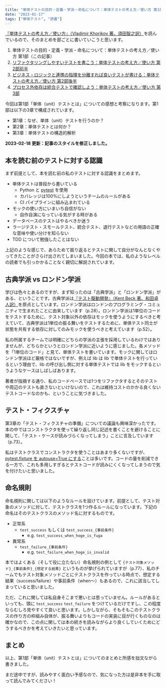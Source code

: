 ```yaml
---
title: "単体テストの目的・定義・学派・命名について：単体テストの考え方／使い方 第1部"
date: "2023-01-17"
tags: ["単体テスト", "読書"]
---
```


[『単体テストの考え方／使い方』（Vladimir Khorikov 著、須田智之訳）](https://book.mynavi.jp/ec/products/detail/id=134252)を読んでいるので、そのまとめを部ごとに書いていこうと思います。

1. 単体テストの目的・定義・学派・命名について：単体テストの考え方／使い方 第1部（この記事）
1. [リファクタリングしやすいテストを書こう：単体テストの考え方／使い方 第2部前半](/posts/2023/02/unit-testing-principles-practices-and-patterns-part2-1)
1. [ビジネス・ロジックと連携の指揮を分離すれば良いテストが書ける：単体テストの考え方／使い方 第2部後半](/posts/2023/02/unit-testing-principles-practices-and-patterns-part2-2)
1. [プロセス外依存は統合テストで確認しよう：単体テストの考え方／使い方 第3部](/posts/2023/02/unit-testing-principles-practices-and-patterns-part3)

今回は第1部「単体（unit）テストとは」についての感想と考察になります。第1部は以下の3章で構成されています。

* 第1章：なぜ、単体（unit）テストを行うのか？
* 第2章：単体テストとは何か？
* 第3章：単体テストの構造的解析

**2023-02-18 更新：記事のスタイルを修正しました。**

## 本を読む前のテストに対する認識

まず前提として、本を読む前の私のテストに対する認識をまとめます。

* 単体テストは普段から書いている
  * Python と [pytest](https://docs.pytest.org/en/7.2.x/) を使用
  * カバレッジは100%にしようというチームのルールがある
  * CI パイプラインに組み込まれている
* モックの使い方にいまいち自信がない
  * 自作自演になっている気がする時がある
* データベースのテストはやるべきか迷う
* ラージテスト・スモールテスト、統合テスト、退行テストなどの用語の正確な意味や使い分けを知らない
* TDD について勉強したことはない

上記のような感じで、あらためて振り返るとテストに関して自分がなんとなくやってきたことがさらけ出されてしまいました。今回の本では、私のようなレベルの読者でも引っかかることなく親切に解説されています。

## 古典学派 vs ロンドン学派

学びは色々とあるのですが、まず知ったのは「古典学派」と「ロンドン学派」がある、ということです。古典学派は[『テスト駆動開発』（Kent Beck 著、和田卓人訳）](https://www.ohmsha.co.jp/book/9784274217883/)を原点としています。ロンドン学派はロンドンのプログラミング・コミュニティで生まれたことに由来しています（p.28）。ロンドン学派は1単位のコードをテストするために、テスト対象以外の依存はモックを使うようにするべきと考えていて、古典学派は1単位の振る舞いをテストするために、単体テスト同士が状態を共有する依存に対してのみモックを使うべきと考えています（p.52）。

私の所属するチームでは明確にどちらの学派の主張を採用しているわけではありませんが、どちらかというとロンドン学派に近いように感じました。各メソッドを「1単位のコード」と見て、単体テストを書いています。モックに関してはロンドン学派ほど厳格ではないですが、例えば lib は lib で単体テストを行っているという理由で、lib の呼び出し側に対する単体テストでは lib をモックするというようなケースはしばしばあります。

著者が指摘する通り、私のコードベースでは1つをリファクタするとそのテストや周辺のテストも直さないといけないので、これは維持コストのかかる良くないテストコードなのかも、ということに気づきました。

## テスト・フィクスチャ

第3章の「テスト・フィクスチャの準備」についての議論も興味深かったです。本の中ではコンストラクタを使って繰り返し同じ記述を書くことを避けることに関して、「テスト・ケースが読みづらくなってしまう」ことに言及しています（p.73）。

私はテストクラスでコンストラクタを使うことはあまり多くないですが、[pytest.fixture を autouse=True にする](https://docs.pytest.org/en/7.2.x/how-to/fixtures.html#autouse-fixtures-fixtures-you-don-t-have-to-request)ことは多いです。コードの量を削減できる一方で、これも多用しすぎるとテストコードが読みにくくなってしまうので気を付けたいと思いました。

## 命名規則

命名規則に関しては以下のようなルールを設けています。前提として、テスト対象のメソッドに対して、テストクラスを1つ作るルールになっています。下記の命名はそのテストクラスのメソッド名に対するものです。

* 正常系
  * `test_success` もしくは `test_success_{事前条件}`
    * e.g. `test_success_when_hoge_is_fuga`
* 異常系
  * `test_failure_{事前条件}`
    * e.g. `test_failure_when_hoge_is_invalid`

本ではよくある（そして役に立たない）命名規則の例として `{テスト対象メソッド}_{事前条件}_{想定する結果}` というものが挙げられていますが（p.77）、私のチームでもテスト対象メソッドごとにテストクラスを作っている時点で、想定する結果（success/failure）や事前条件（when～）もあるので、これに該当してしまっていると思いました。

ただ、これに関しては私自身そこまで悪いとは思っていません。ルールがあるといっても、頭に `test_success` `test_failure` をつけているだけですし、この程度ならむしろ見やすくて良いと思います。しかしながら、そもそもこのテストクラスの作り方の枠組み自体が、振る舞いよりもコードの実装に目が行くものなのは確かなので、この点に関しては本の続きを読みながらより良くしていくためにどうするべきかを考えていきたいと思っています。

## まとめ

以上、第1部「単体（unit）テストとは」についてのまとめと所感を拙文ながら書きました。

まだ途中ですが、読みやすく面白い予感なので、気になった方は是非本を手に取って読んでみてください！
